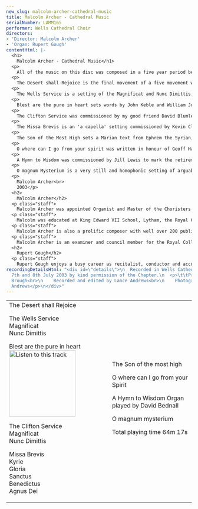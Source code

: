 ```yaml
---
new_slug: malcolm-archer-cathedral-music
title: Malcolm Archer - Cathedral Music
serialNumber: LAMM165
performer: Wells Cathedral Choir
directors:
- 'Director: Malcolm Archer'
- 'Organ: Rupert Gough'
contentHtml: |-
  <h1>
    Malcolm Archer - Cathedral Music</h1>
  <p>
    All of the music on this disc was composed in a five year period between the years 1998 and 2003, many works being commissions.</p>
  <p>
    The Desert shall Rejoice is the final movement of a five movement work called The Coming of the Kingdom, which was a Millennium commission from Lichfield Cathedral Special Choir and its then conductor, Andrew Lumsden. Originally scored with accompaniment by chamber orchestra, I arranged this version for Cor Anglais (or oboe) and organ. The solo wind instrument imbues the music with a plaintiveness and expectancy, which suits this Advent text.</p>
  <p>
    The Wells Service is a setting of the Magnificat and Nunc Dimittis, also commissioned for the Millennium, this time by the Friends of Wells Cathedral. This essentially lyrical work begins with treble voices and has a wide range of mood and dynamic, from the quiet peacefulness of the treble and bass canon at "he remembering his mercy" to the bold and expansive ending to the Gloria.</p>
  <p>
    Blest are the pure in heart sets words by John Keble and William John Hall, and was written at about 33,000 feet, after having been upgraded on an American Airlines flight from Dallas to London! It is undeniable that the glass of champagne, the large leather seats and the wide table which enabled me to lay out my manuscript score pad in comfort had a strong influence on the work. It is essentially a reflective 'a capella' setting of the words, and whilst the "fizz" is not a characteristic of the music, the lack of turbulence certainly is!</p>
  <p>
    The Clifton Service was commissioned by my good friend David Blumlein for the choristers of Clifton Lodge School, Ealing. When I first met David, it was clear that we had much in common, not least a keen interest in choirs and choir training, and a passion for classic cars! The Magnificat is a through-composed and basically introvert setting, until the Gloria, when the music becomes more rousing. The ethereal opening, sung by divisi trebles, represents the innocence and astonishment of Mary, the chosen Mother of Jesus, and though the mood later changes in response to the words, the overall feeling is of stillness, with a quiet ending sung by a solo treble. The Nunc Dimittis is also through-composed and the Gloria (a different one from the Magnificat) returns to the use of divisi trebles, followed by a richer texture as the other voices enter, over a jazz inspired harmonic base. The solo treble returns for the final phrase.</p>
  <p>
    The Missa Brevis is an 'a capella' setting commissioned by Kevin Clarke and the church of the Incarnation in Dallas, Texas. Its structure and length is similar to the model of many sixteenth century masses, though the musical language is definitely that of the twentieth century. In the traditional way, this work comprises all the main movements of the mass except the Creed. Although the American choir for which this was composed is a mixed voice choir, the sound of treble voices was never far from my mind.</p>
  <p>
    The Son of the Most High sets a Marian text from Ephrem the Syrian, in an English translation from Syriac. It was written for Michael Tavinor, David Ireson and Musica Deo Sacra in July 2000, and first performed in Tewkesbury Abbey as part of the Musica Deo Sacra Festival that year. It is essentially an a capella piece for double choir, with a distant solo quartet, where the soprano soloist (who opens the work) has particular prominence. I sought a warm and full texture by use of the key of D flat major. The virgin, having given birth to Christ, puts on the mother's robe, the robe of God's glory.</p>
  <p>
    O where can I go from your spirit was written in honour of Geoff Hasler's 60th year in the choir of All Saint's Church, Northampton, and was first performed at Evensong on 24th November 2002, conducted by Edward Whiting. The text is based on words from Psalm 139, and this short piece, designed as an introit, opens and closes with a treble solo.</p>
  <p>
    A Hymn to Wisdom was commissioned by Jill Lewis to mark the retirement of The Very Revd. Richard Lewis as Dean of Wells in March 2003. It sets words from the book of Ecclesiasticus, and was first performed on the Richard Lewis's final weekend at Wells, its creation having been kept a well guarded secret! The text seemed particularly appropriate for Richard, who is himself a wise man, a fine priest and a great lover of music. The opening unison passage immediately captures the intensity and prayerfulness of the words, and this passage returns again at the end, superimposed by a semi chorus of upper voices. The previous section is however lyrically triumphant, as the music responds to the joyful words; "My heart was stirred to seek her, with my tongue will I send God's praise".</p>
  <p>
    O magnum Mysterium is a very still and homophonic setting of arguably the most inspiring of Christmas texts, a text which I have wanted to set for some time. The piece was not a commission but a response to a feeling of the moment, where I wished to create a timeless mood where pulse loses significance and where the harmony unfolds slowly and voices are held in suspension rather than urged forward. It has always struck me that the great settings of Victoria and Poulenc managed this, in their own way, with consummate success and I wanted to try and achieve the same effect using my own language. These great words transport you from earth and give, for a moment at least, a glimpse of heaven.</p>
  <p>
    Malcolm Archer<br>
    2003</p>
  <h2>
    Malcolm Archer</h2>
  <p class="staff">
    Malcolm Archer was appointed Organist and Master of the Choristers at Wells Cathedral in 1996 where he directs and trains the Cathedral choir for its daily services in the Cathedral, as well as being the Musical Director for Wells Cathedral Oratorio Society. In addition to overseas tours and radio and TV broadcasts he has recorded with the Cathedral Choir a wide range of CDs and the choir now records regularly for several record companies.</p>
  <p class="staff">
    Malcolm was educated at King Edward VII School, Lytham, the Royal College of Music (where he was an RCO scholar) and Jesus College Cambridge where he was organ scholar. He studied the organ with Ralph Downes, Gillian Weir and Nicolas Kynaston, and composition with Herbert Sumsion and Alan Ridout. He continues to study the organ with Daniel Roth in Paris. He has given organ concerts in nine European countries, Canada and the USA. Amongst other notable invitations, he has played for the IAO Congress on more than one occasion and given the Winston Churchill Memorial Concert at Blenheim Palace. He has also recorded for BBC Radio 2 and Radio 3, and played at most principal venues in the UK. He has recorded six organ CDs in repertoire as varied as J.S.Bach and Olivier Messiaen.</p>
  <p class="staff">
    Malcolm Archer is also a prolific composer with well over 200 published works. His work Three Psalms of David was premiered in Wells Cathedral as part of the Classics West Festival, with the Classics West International Chorus and The Virtuosi of London. He has also written a five movement millennium work for Lichfield Cathedral, called The Coming of the Kingdom. He was commissioned to write works for The Southern Cathedrals' Festival, the Exeter Festival and the Musica Deo Sacra Festival. He has recently been commissioned to write a work for the 350th Sons of the Clergy Festival in 2004, which is held in St. Paul's Cathedral. His works receive regular performances on BBC Radio and TV.</p>
  <p class="staff">
    Malcolm Archer is an examiner and council member for the Royal College of Organists and an examiner for the Associated Board of the Royal Schools of Music.</p>
  <h2>
    Rupert Gough</h2>
  <p class="staff">
    Rupert Gough enjoys a busy career as recitalist, conductor and accompanist. He has been involved in some twenty commercial recordings as an organ soloist, accompanist, harpsichordist and conductor on many labels. He won Third Prize in the 2000 St. Albans International Organ Competition and has previously been a finalist in the Royal College of Organists 'Performer of the year' competition. Since 1994 Rupert has been Assistant Organist at Wells Cathedral where he accompanies and assists in directing the nine sung services every week. He appears regularly with the choir in concerts all over the world, on the radio, television and can be heard on many different recordings. He also teaches organ at Wells Cathedral School where he has prepared a number of pupils for Oxbridge scholarships and study in Conservatoires. Rupert has also established a successful organ and violin duo with his wife Rachel. Recent engagements included premiering a new work by Timothy Salter in St. John's, Smith Square. They are now represented in the USA by <a href="https://web.archive.org/web/20120408111701/http://www.concertartists.com/">Phillip Truckenbrod Concert Artists</a>.</p>
recordingDetailsHtml: "<div id=\"details\">\n  Recorded in Wells Cathedral on 1st,
  7th and 8th July 2003 by kind permission of the Chapter.\n  <p>\t\tProduced by Paul
  Brough<br>\n    Recorded and edited by Lance Andrews<br>\n    Photograph by Lance
  Andrews</p>\n</div>"
---
```


<table class="tracktable">
  <tbody>
    <tr>
      <td class="column1">
        <span class="composer">The Desert shall Rejoice</span>
        <p>
          <span class="composer">The Wells Service<br>
          </span><span class="trackname">Magnificat<br>
            Nunc Dimittis</span></p>
        <p>
          <span class="composer">Blest are the pure in heart</span><a href="cliplinks/blest%20.ram"><img alt="Listen to this track" src="/web/20120408111701im_/http://www.lammas.co.uk/images/listen.gif" width="180"></a></p>
        <p>
          <span class="composer">The Clifton Service<br>
          </span><span class="trackname">Magnificat<br>
            Nunc Dimittis</span></p>
        <p>
          <span class="composer">Missa Brevis<br>
          </span><span class="trackname">Kyrie<br>
            Gloria<br>
            Sanctus<br>
            Benedictus<br>
            Agnus Dei</span></p>
      </td>
      <td class="column2">
        <span class="composer">The Son of the most high</span>
        <p>
          <span class="composer">O where can I go from your Spirit</span></p>
        <p>
          <span class="composer">A Hymn to Wisdom</span><span class="trackname"> Organ played by David Bednall</span></p>
        <p>
          <span class="composer">O magnum mysterium</span></p>
        <p>						<span id="playingtime">Total playing time 64m 17s</span></p>
      </td>
    </tr>
  </tbody>
</table>
